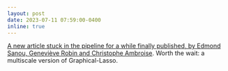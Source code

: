 ```yaml
---
layout: post
date: 2023-07-11 07:59:00-0400
inline: true
---
```


[A new article stuck in the pipeline for a while finally published, by Edmond Sanou, Geneviève Robin and Christophe Ambroise](https://computo.sfds.asso.fr/publications/). Worth the wait: a multiscale version of Graphical-Lasso.
